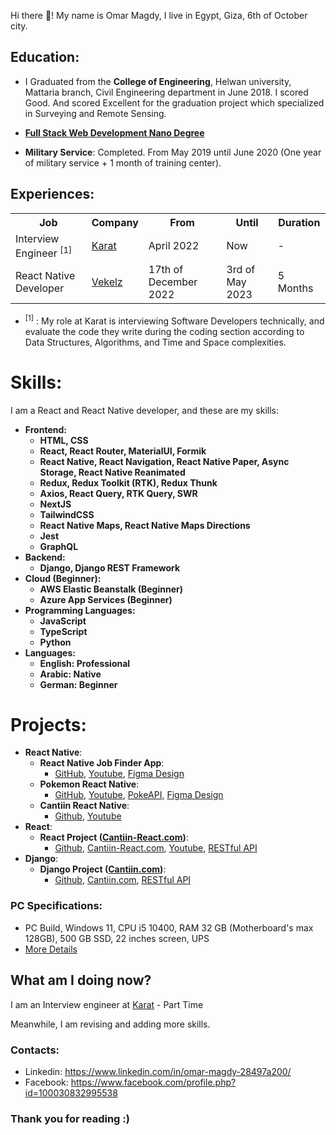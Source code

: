 Hi there 👋! My name is Omar Magdy, I live in Egypt,
Giza, 6th of October city.

## Education:

- I Graduated from the **College of Engineering**, Helwan university,
  Mattaria branch, Civil Engineering department in June 2018. I scored Good. And scored Excellent for the graduation project
  which specialized in Surveying and Remote Sensing.
- **[Full Stack Web Development Nano Degree](https://graduation.udacity.com/confirm/ELAEXGHP)**

- **Military Service**: Completed. From May 2019 until June 2020 (One year of military service + 1 month of training center).

## Experiences:

<table>
<tr>
<th>Job</th>
<th>Company</th>
<th>From</th>
<th>Until</th>
<th>Duration</th>
</tr>

<tr>
<td>Interview Engineer <sup>[1]</sup></td>
<td><a href="https://karat.com/">Karat</a></td>
<td>April 2022</td>
<td>Now</td>
<td>-</td>
</tr>

<tr>
<td>React Native Developer</td>
<td><a href="https://www.vekelz.com/">Vekelz</a></td>
<td>17th of December 2022</td>
<td>3rd of May 2023</td>
<td>5 Months</td>
</tr>

</table>

- <sup>[1]</sup> : My role at Karat is interviewing Software Developers technically,
  and evaluate the code they write during the coding section
  according to Data Structures, Algorithms, and Time and Space
  complexities.

# Skills:

I am a React and React Native developer, and these are my skills:

<b>

- Frontend:
  - HTML, CSS
  - React, React Router, MaterialUI, Formik
  - React Native, React Navigation, React Native Paper, Async Storage, React Native Reanimated
  - Redux, Redux Toolkit (RTK), Redux Thunk
  - Axios, React Query, RTK Query, SWR
  - NextJS
  - TailwindCSS
  - React Native Maps, React Native Maps Directions
  - Jest
  - GraphQL
- Backend:
  - Django, Django REST Framework
- Cloud (Beginner):
  - AWS Elastic Beanstalk (Beginner)
  - Azure App Services (Beginner)
- Programming Languages:
  - JavaScript
  - TypeScript
  - Python
- Languages:
  - English: Professional
  - Arabic: Native
  - German: Beginner

</b>

# Projects:


- **React Native**:
  - **React Native Job Finder App**:
    - [GitHub](https://github.com/OmarThinks/React-Native-Job-Finder-App), [Youtube](https://www.youtube.com/watch?v=cr00PrrGccs), [Figma Design](https://www.figma.com/file/MhW5fBvYX41AITpgRwFDzc/React-Developer-Task-2022)
  - **Pokemon React Native**:
    -  [GitHub](https://github.com/OmarThinks/Pokemon-React-Native), [Youtube](https://www.youtube.com/watch?v=iATI7d0WdeI), [PokeAPI](https://pokeapi.co/docs/v2), [Figma Design](https://www.figma.com/community/file/1169058964714403349)
  - **Cantiin React Native**:
    - [Github](https://github.com/OmarThinks/Cantiin-React-Native), [Youtube](https://www.youtube.com/watch?v=16v0MCEKS-c)
- **React**:
  - **React Project ([Cantiin-React.com](https://www.cantiin-react.com/))**:
    - [Github](https://github.com/OmarThinks/Cantiin-React-NextJS), [Cantiin-React.com](https://www.cantiin-react.com/), [Youtube](https://www.youtube.com/watch?v=sBj2vWlMLfc), [RESTful API](https://www.cantiin.com/api/)
- **Django**:
  - **Django Project ([Cantiin.com](https://www.cantiin.com/))**:
    - [Github](https://github.com/OmarThinks/cantiin_django), [Cantiin.com](https://www.cantiin.com/), [RESTful API](https://www.cantiin.com/api/)



### PC Specifications:

- PC Build, Windows 11, CPU i5 10400, RAM 32 GB (Motherboard's max 128GB),
  500 GB SSD, 22 inches screen, UPS
- [More Details](pc.md)


## What am I doing now?

I am an Interview engineer at <a href="https://karat.com/">Karat</a> - Part Time

Meanwhile, I am revising and adding more skills.  


### Contacts:

- Linkedin: https://www.linkedin.com/in/omar-magdy-28497a200/
- Facebook: https://www.facebook.com/profile.php?id=100030832995538

### Thank you for reading :)
